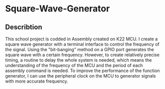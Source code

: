 # Square-Wave-Generator
## Describtion
This school project is codded in Assembly created on K22 MCU. I create a square wave generator with a terminal interface to control the frequency of the signal. Using the "bit-banging" method on a GPIO port generates the square wave with a certain frequency. However, to create relatively precise timing, a routine to delay the whole system is needed, which means the understanding of the frequency of the MCU and the period of each assembly command is needed. To improve the performance of the function generator, I can use the peripheral clock on the MCU to generator signals with more accurate frequency.

